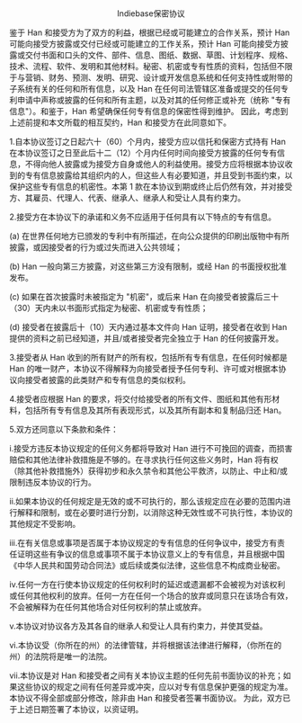 <div align="center">Indiebase保密协议</div>

鉴于 Han 和接受方为了双方的利益，根据已经或可能建立的合作关系，预计 Han 可能向接受方披露或交付已经或可能建立的工作关系，预计 Han 可能向接受方披露或交付书面和口头的文件、部件、信息、图纸、数据、草图、计划程序、规格、技术、流程、软件、发明和其他材料。秘密、机密或专有性质的资料，包括但不限于与营销、财务、预测、发明、研究、设计或开发信息系统和任何支持性或附带的子系统有关的任何和所有信息，以及 Han 在任何司法管辖区准备或提交的任何专利申请中声称或披露的任何和所有主题，以及对其的任何修正或补充（统称 "专有信息"）。和鉴于，Han 希望确保任何专有信息的保密性得到维护。
因此，考虑到上述前提和本文所载的相互契约，Han 和接受方在此同意如下。

1.自本协议签订之日起六十（60）个月内，接受方应以信托和保密方式持有 Han 在本协议签订之日至此后十二（12）个月内任何时间向接受方披露的任何专有信息，不得向他人披露或为接受方自身或他人的利益使用。接受方应将根据本协议收到的专有信息披露给其组织内的人，但这些人有必要知道，并且受到书面约束，以保护这些专有信息的机密性。本第 1 款在本协议到期或终止后仍然有效，并对接受方、其雇员、代理人、代表、继承人、继承人和受让人具有约束力。

2.接受方在本协议下的承诺和义务不应适用于任何具有以下特点的专有信息。

(a) 在世界任何地方已颁发的专利中有所描述，在向公众提供的印刷出版物中有所披露，或因接受者的行为或过失而进入公共领域；

(b) Han 一般向第三方披露，对这些第三方没有限制，或经 Han 的书面授权批准发布。

(c) 如果在首次披露时未被指定为 "机密"，或后来 Han 在向接受者披露后三十（30）天内未以书面形式指定为秘密、机密或专有性质；

(d) 接受者在披露后十（10）天内通过基本文件向 Han 证明，接受者在收到 Han 提供的资料之前已经知道，并且/或者接受者完全独立于 Han 的任何披露开发。

3.接受者从 Han 收到的所有财产的所有权，包括所有专有信息，在任何时候都是 Han 的唯一财产，本协议不得解释为向接受者授予任何专利、许可或对根据本协议向接受者披露的此类财产和专有信息的类似权利。

4.接受者应根据 Han 的要求，将交付给接受者的所有文件、图纸和其他有形材料，包括所有专有信息及其所有表现形式，以及其所有副本和复制品归还 Han。

5.双方还同意以下条款和条件：

i.接受方违反本协议规定的任何义务都将导致对 Han 进行不可挽回的调查，而损害赔偿和其他法律补救措施是不够的。在寻求执行任何这些义务时，Han 将有权（除其他补救措施外）获得初步和永久禁令和其他公平救济，以防止、中止和/或限制违反本协议的行为。

ii.如果本协议的任何规定是无效的或不可执行的，那么该规定应在必要的范围内进行解释和限制，或在必要时进行分割，以消除这种无效性或不可执行性，本协议的其他规定不受影响。

iii.在有关信息或事项是否属于本协议规定的专有信息的任何争议中，接受方有责任证明这些有争议的信息或事项不属于本协议意义上的专有信息，并且根据中国《中华人民共和国劳动合同法》或后续或类似法律，这些信息不构成商业秘密。

iv.任何一方在行使本协议规定的任何权利时的延迟或遗漏都不会被视为对该权利或任何其他权利的放弃。任何一方在任何一个场合的放弃或同意只在该场合有效，不会被解释为在任何其他场合对任何权利的禁止或放弃。

v.本协议对协议各方及其各自的继承人和受让人具有约束力，并使其受益。

vi.本协议受（你所在的州）的法律管辖，并将根据该法律进行解释，（你所在的州）的法院将是唯一的法院。

vii.本协议是对 Han 和接受者之间有关本协议主题的任何先前书面协议的补充；如果这些协议的规定之间有任何差异或冲突，应以对专有信息保护更强的规定为准。本协议不得全部或部分修改，除非由 Han 和接受者签署书面协议。
为此，双方已于上述日期签署了本协议，以资证明。

